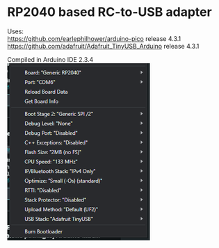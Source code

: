 # RP2040 based RC-to-USB adapter

Uses:\
https://github.com/earlephilhower/arduino-pico release 4.3.1\
https://github.com/adafruit/Adafruit_TinyUSB_Arduino release 4.3.1

Compiled in Arduino IDE 2.3.4\
![Compilator options. Note the USB stack is TinyUSB](compile_settings.PNG)
